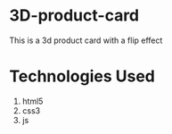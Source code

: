 # 3D-product-card
This is a 3d product card with a flip effect

# Technologies Used
1. html5
2. css3
3. js
